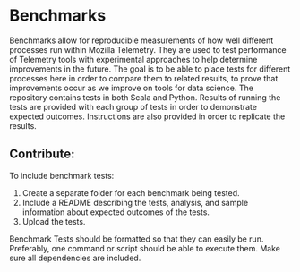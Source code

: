 # Benchmarks

Benchmarks allow for reproducible measurements of how well different processes run within Mozilla Telemetry. They are used to test performance of Telemetry tools with experimental approaches to help determine improvements in the future. The goal is to be able to place tests for different processes here in order to compare them to related results, to prove that improvements occur as we improve on tools for data science. The repository contains tests in both Scala and Python. Results of running the tests are provided with each group of tests in order to demonstrate expected outcomes. Instructions are also provided in order to replicate the results.

## Contribute:

To include benchmark tests:
1. Create a separate folder for each benchmark being tested.
2. Include a README describing the tests, analysis, and sample information about expected outcomes of the tests. 
3. Upload the tests.

Benchmark Tests should be formatted so that they can easily be run. Preferably, one command or script should be able to execute them. Make sure all dependencies are included.
